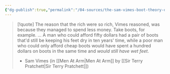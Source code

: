```yaml
---
{"dg-publish":true,"permalink":"/04-sources/the-sam-vimes-boot-theory-of-socioeconomic-unfairness/","tags":["Source/Quote"],"created":"2024-02-03T10:59:26.000-04:00","updated":"2024-05-02T14:45:51.895-03:00"}
---
```


>[!quote] The reason that the rich were so rich, Vimes reasoned, was because they managed to spend less money. Take boots, for example. ... A man who could afford fifty dollars had a pair of boots that'd still be keeping his feet dry in ten years' time, while a poor man who could only afford cheap boots would have spent a hundred dollars on boots in the same time and _would still have wet feet_.
>- Sam Vimes (in [[Men At Arm\|Men At Arm]] by [[Sir Terry Pratchett\|Sir Terry Pratchett]])



